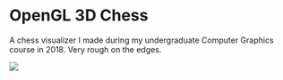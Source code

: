 # OpenGL 3D Chess
A chess visualizer I made during my undergraduate Computer Graphics course in 2018. Very rough on the edges.

![](./OGL3DChess/docs/sample.gif)
